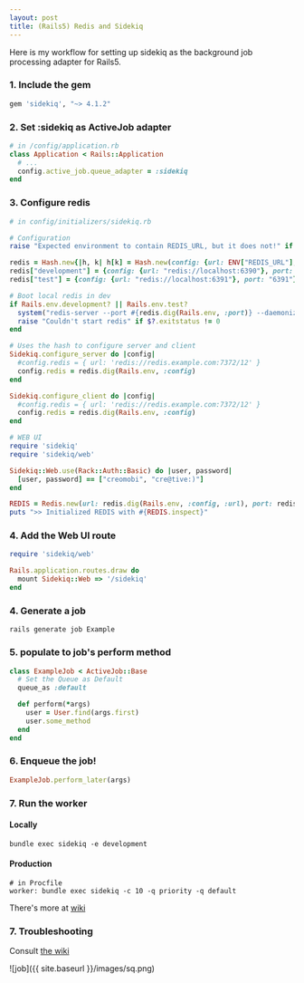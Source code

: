 ```yaml
---
layout: post
title: (Rails5) Redis and Sidekiq
---
```

Here is my workflow for setting up sidekiq as the background job processing adapter for Rails5.  

### 1. Include the gem

```ruby
gem 'sidekiq', "~> 4.1.2"
```

### 2. Set :sidekiq as ActiveJob adapter

```ruby
# in /config/application.rb
class Application < Rails::Application
  # ...
  config.active_job.queue_adapter = :sidekiq
end
```

### 3. Configure redis

```ruby
# in config/initializers/sidekiq.rb

# Configuration
raise "Expected environment to contain REDIS_URL, but it does not!" if !(Rails.env.development? || Rails.env.test?) && ENV["REDIS_URL"].blank?

redis = Hash.new{|h, k| h[k] = Hash.new(config: {url: ENV["REDIS_URL"], port: URI.parse(ENV["REDIS_URL"]).port}) }
redis["development"] = {config: {url: "redis://localhost:6390"}, port: "6390"}
redis["test"] = {config: {url: "redis://localhost:6391"}, port: "6391"}

# Boot local redis in dev
if Rails.env.development? || Rails.env.test?
  system("redis-server --port #{redis.dig(Rails.env, :port)} --daemonize yes")
  raise "Couldn't start redis" if $?.exitstatus != 0
end

# Uses the hash to configure server and client
Sidekiq.configure_server do |config|
  #config.redis = { url: 'redis://redis.example.com:7372/12' }
  config.redis = redis.dig(Rails.env, :config)
end

Sidekiq.configure_client do |config|
  #config.redis = { url: 'redis://redis.example.com:7372/12' }
  config.redis = redis.dig(Rails.env, :config)
end

# WEB UI
require 'sidekiq'
require 'sidekiq/web'

Sidekiq::Web.use(Rack::Auth::Basic) do |user, password|
  [user, password] == ["creomobi", "cre@tive:)"]
end

REDIS = Redis.new(url: redis.dig(Rails.env, :config, :url), port: redis.dig(Rails.env, :config, :port))
puts ">> Initialized REDIS with #{REDIS.inspect}"
```

### 4. Add the Web UI route

```ruby
require 'sidekiq/web'

Rails.application.routes.draw do
  mount Sidekiq::Web => '/sidekiq'
end
```

### 4. Generate a job

```
rails generate job Example
```

### 5. populate to job's perform method

```ruby
class ExampleJob < ActiveJob::Base
  # Set the Queue as Default
  queue_as :default

  def perform(*args)
    user = User.find(args.first)
    user.some_method
  end
end
```

### 6. Enqueue the job!

```ruby
ExampleJob.perform_later(args)
```

### 7. Run the worker
#### Locally

```
bundle exec sidekiq -e development
```

#### Production

```
# in Procfile
worker: bundle exec sidekiq -c 10 -q priority -q default
```

There's more at [wiki](https://github.com/mperham/sidekiq/wiki/Advanced-Options)

### 7. Troubleshooting
Consult [the wiki](https://github.com/mperham/sidekiq/wiki/Active+Job)

![job]({{ site.baseurl }}/images/sq.png)
